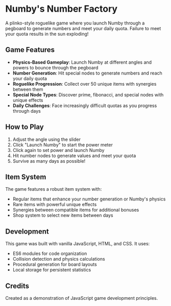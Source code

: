 # Numby's Number Factory

A plinko-style roguelike game where you launch Numby through a pegboard to generate numbers and meet your daily quota. Failure to meet your quota results in the sun exploding!

## Game Features

- **Physics-Based Gameplay**: Launch Numby at different angles and powers to bounce through the pegboard
- **Number Generation**: Hit special nodes to generate numbers and reach your daily quota
- **Roguelike Progression**: Collect over 50 unique items with synergies between them
- **Special Node Types**: Discover prime, fibonacci, and special nodes with unique effects
- **Daily Challenges**: Face increasingly difficult quotas as you progress through days

## How to Play

1. Adjust the angle using the slider
2. Click "Launch Numby" to start the power meter
3. Click again to set power and launch Numby
4. Hit number nodes to generate values and meet your quota
5. Survive as many days as possible!

## Item System

The game features a robust item system with:
- Regular items that enhance your number generation or Numby's physics
- Rare items with powerful unique effects
- Synergies between compatible items for additional bonuses
- Shop system to select new items between days

## Development

This game was built with vanilla JavaScript, HTML, and CSS. It uses:
- ES6 modules for code organization
- Collision detection and physics calculations
- Procedural generation for board layouts
- Local storage for persistent statistics

## Credits

Created as a demonstration of JavaScript game development principles.

